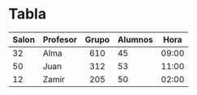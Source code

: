 # Tabla
| **Salon** 	| **Profesor**	| **Grupo** 	| **Alumnos** 	| **Hora**  	|
|-------	|----------	|:-----:	|---------	|-------	|
| 32    	| Alma     	| 610   	| 45      	| 09:00 	|
| 50    	| Juan     	| 312   	| 53      	| 11:00 	|
| 12    	| Zamir    	| 205   	| 50      	| 02:00 	|

